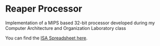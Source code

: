 # Reaper Processor
Implementation of a MIPS based 32-bit processor developed during my Computer Architecture and Organization Laboratory class

You can find the [ISA Spreadsheet here](https://docs.google.com/spreadsheets/d/1YjJckUDRTshiqBq0z1JNGaES25KRkeUT7DzsD43D-tM/edit?usp=sharing).
